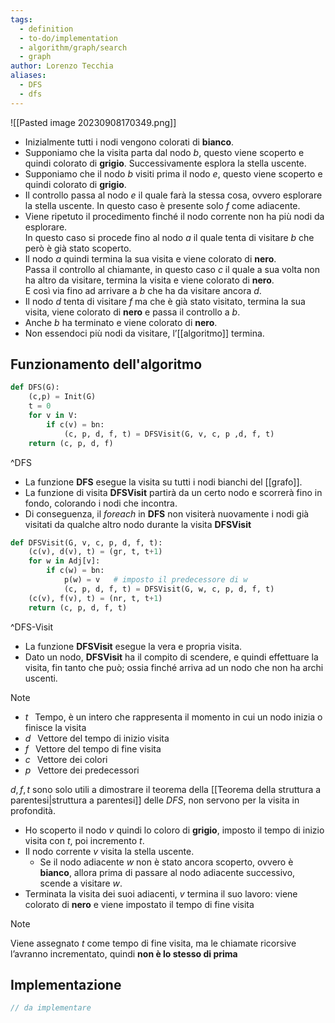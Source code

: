 ```yaml
---
tags:
  - definition
  - to-do/implementation
  - algorithm/graph/search
  - graph
author: Lorenzo Tecchia
aliases:
  - DFS
  - dfs
---
```

![[Pasted image 20230908170349.png]]
- Inizialmente tutti i nodi vengono colorati di **bianco**.
- Supponiamo che la visita parta dal nodo $b$, questo viene scoperto e quindi colorato di **grigio**.
    Successivamente esplora la stella uscente.
- Supponiamo che il nodo $b$ visiti prima il nodo $e$, questo viene scoperto e quindi colorato di **grigio**.
- Il controllo passa al nodo $e$ il quale farà la stessa cosa, ovvero esplorare la stella uscente. In questo caso è presente solo $f$ come adiacente.
- Viene ripetuto il procedimento finché il nodo corrente non ha più nodi da esplorare.  
    In questo caso si procede fino al nodo $a$ il quale tenta di visitare $b$ che però è già stato scoperto.
- Il nodo $a$ quindi termina la sua visita e viene colorato di **nero**.  
    Passa il controllo al chiamante, in questo caso $c$ il quale a sua volta non ha altro da visitare, termina la visita e viene colorato di **nero**.  
    E così via fino ad arrivare a $b$ che ha da visitare ancora $d$.
- Il nodo $d$ tenta di visitare $f$ ma che è già stato visitato, termina la sua visita, viene colorato di **nero** e passa il controllo a $b$.
- Anche $b$ ha terminato e viene colorato di **nero**.
- Non essendoci più nodi da visitare, l’[[algoritmo]] termina.
## Funzionamento dell'algoritmo

```python
def DFS(G):
	(c,p) = Init(G)
	t = 0
	for v in V:
		if c(v) = bn:
			(c, p, d, f, t) = DFSVisit(G, v, c, p ,d, f, t)
	return (c, p, d, f)
```
^DFS

- La funzione $\textbf{DFS}$ esegue la visita su tutti i nodi bianchi del [[grafo]].
- La funzione di visita $\textbf{DFSVisit}$ partirà da un certo nodo e scorrerà fino in fondo, colorando i nodi che incontra.
- Di conseguenza, il $for each$ in $\textbf{DFS}$ non visiterà nuovamente i nodi già visitati da qualche altro nodo durante la visita $\textbf{DFSVisit}$
 
```python
def DFSVisit(G, v, c, p, d, f, t):
	(c(v), d(v), t) = (gr, t, t+1)
	for w in Adj[v]:
		if c(w) = bn:
			p(w) = v   # imposto il predecessore di w
			(c, p, d, f, t) = DFSVisit(G, w, c, p, d, f, t)
	(c(v), f(v), t) = (nr, t, t+1)
	return (c, p, d, f, t)
```
^DFS-Visit

- La funzione $\textbf{DFSVisit}$ esegue la vera e propria visita.
- Dato un nodo, $\textbf{DFSVisit}$ ha il compito di scendere, e quindi effettuare la visita, fin tanto che può; ossia finché arriva ad un nodo che non ha archi uscenti.

>[!note] 
> - $t\;\;$ Tempo, è un intero che rappresenta il momento in cui un nodo inizia o finisce la visita
> - $d\;\;$ Vettore del tempo di inizio visita 
> - $f\;\;$ Vettore del tempo di fine visita
> - $c\;\;$ Vettore dei colori
> - $p\;\;$ Vettore dei predecessori

$d, f, t$ sono solo utili a dimostrare il teorema della [[Teorema della struttura a parentesi|struttura a parentesi]] delle $DFS$, non servono per la visita in profondità.
- Ho scoperto il nodo $v$ quindi lo coloro di **grigio**, imposto il tempo di inizio visita con $t$, poi incremento $t$.
- Il nodo corrente $v$ visita la stella uscente.
	- Se il nodo adiacente $w$ non è stato ancora scoperto, ovvero è **bianco**, allora prima di passare al nodo adiacente successivo, scende a visitare $w$.
- Terminata la visita dei suoi adiacenti, $v$ termina il suo lavoro: viene colorato di **nero** e viene impostato il tempo di fine visita  
>[!note]
> Viene assegnato $t$ come tempo di fine visita, ma le chiamate ricorsive l’avranno incrementato, quindi **non è lo stesso di prima**

## Implementazione
```C
// da implementare
```
